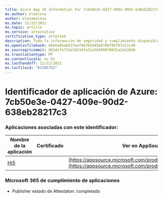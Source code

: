 ```yaml
---
title: Azure App ID Information for 7cb50e3e-0427-409e-90d2-638eb28217c3
ms.author: elmalova
author: elenamalova
ms.date: 12/22/2021
ms.topic: article
ms.service: attestation
certification_type: attested
description: Toda la información de seguridad y cumplimiento disponible para 7cb50e3e-0427-409e-90d2-638eb28217c3.
ms.openlocfilehash: 0eb6a8bab637eef467b6345b8780f9bf87a22cd0
ms.sourcegitcommit: 801dcfe732e3d119fa21e56499978915a2da3896
ms.translationtype: MT
ms.contentlocale: es-ES
ms.lasthandoff: 12/22/2021
ms.locfileid: "61595752"
---
```

# <a name="azure-app-id-7cb50e3e-0427-409e-90d2-638eb28217c3"></a>Identificador de aplicación de Azure: 7cb50e3e-0427-409e-90d2-638eb28217c3


### <a name="apps-associated-with-this-id"></a>Aplicaciones asociadas con este identificador:
| **Nombre de la aplicación** | **Certificado** | **Ver en AppSource** |
|--------------|---------------|-----------------------|
| [Hi5](https://docs.microsoft.com/microsoft-365-app-certification/forward/WA200001610) |  | [https://appsource.microsoft.com/product/office/WA200001610](https://appsource.microsoft.com/product/office/WA200001610) |

### <a name="microsoft-365-app-compliance-status"></a>Microsoft 365 de cumplimiento de aplicaciones
- Publisher estado de Attestaton: completado
